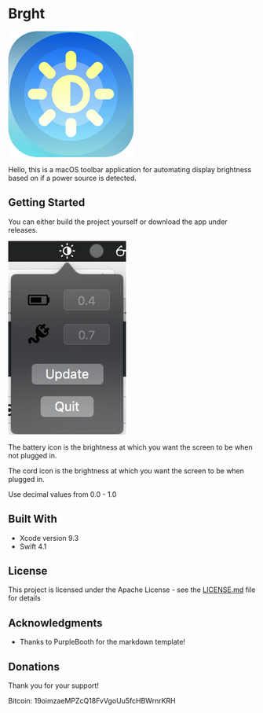 # Brght

<img src="Images/AppIcon.png" width="256">

Hello, this is a macOS toolbar application for automating display brightness based on if a power source is detected.

## Getting Started

You can either build the project yourself or download the app under releases.

<img src="Images/Image1.png">

The battery icon is the brightness at which you want the screen to be when not plugged in.  

The cord icon is the brightness at which you want the screen to be when plugged in.  

Use decimal values from 0.0 - 1.0

## Built With

* Xcode version 9.3
* Swift 4.1

## License

This project is licensed under the Apache License - see the [LICENSE.md](LICENSE.md) file for details

## Acknowledgments

* Thanks to PurpleBooth for the markdown template!

## Donations

Thank you for your support!

Bitcoin: 19oimzaeMPZcQ18FvVgoUu5fcHBWrnrKRH
